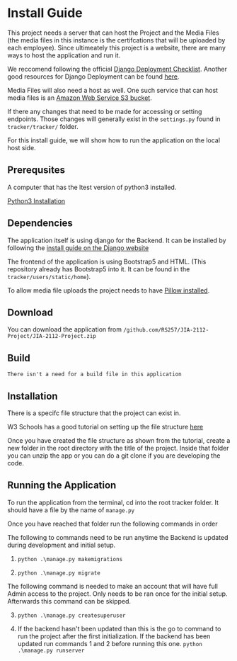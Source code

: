 # Install Guide

This project needs a server that can host the Project and the Media Files (the media files in this instance is the certifcations that will be uploaded by each employee). Since ultimeately this project is a website, there are many ways to host the application and run it.

We reccomend following the official [Django Deployment Checklist](https://docs.djangoproject.com/en/4.1/howto/deployment/checklist/).
Another good resources for Django Deployment can be found [here](https://developer.mozilla.org/en-US/docs/Learn/Server-side/Django/Deployment). 

Media Files will also need a host as well. One such service that can host media files is an [Amazon Web Service S3 bucket](https://django-storages.readthedocs.io/en/latest/backends/amazon-S3.html).

If there any changes that need to be made for accessing or setting endpoints. Those changes will generally exist in the `settings.py`
found in `tracker/tracker/` folder.


For this install guide, we will show how to run the application on the local host side. 

## Prerequsites 

A computer that has the ltest version of python3 installed. 

[Python3 Installation](https://www.python.org/downloads/) 

## Dependencies 

The application itself is using django for the Backend. It can be installed by following the [install guide on the Django website](https://docs.djangoproject.com/en/4.1/intro/install/)

The frontend of the application is using Bootstrap5 and HTML. 
(This repository already has Bootstrap5 into it. It can be found in the `tracker/users/static/home`).

To allow media file uploads the project needs to have [Pillow installed](https://pillow.readthedocs.io/en/stable/installation.html). 

## Download

You can download the application from 
`/github.com/RS257/JIA-2112-Project/JIA-2112-Project.zip`

## Build
    There isn't a need for a build file in this application

## Installation 

There is a specifc file structure that the project can exist in.

W3 Schools has a good tutorial on setting up the file structure [here](https://www.w3schools.com/django/django_getstarted.php)

Once you have created the file structure as shown from the tutorial, create a new folder in the root directory with the title of the project. Inside that folder you can unzip the app or you can do a git clone if you are developing the code.  

## Running the Application 

To run the application from the terminal, cd into the root tracker folder. 
It should have a file by the name of `manage.py`

Once you have reached that folder run the following commands in order 

The following to commands need to be run anytime the Backend is updated during development
and initial setup.
1. `python .\manage.py makemigrations`

2. `python .\manage.py migrate`


The following command is needed to make an account that will have full Admin access to the project.
Only needs to be ran once for the initial setup. Afterwards this command can be skipped.

3. `python .\manage.py createsuperuser`

4. If the backend hasn't been updated than this is the go to command to run the project after the first initialization.
   If the backend has been updated run commands 1 and 2 before running this one.
`python .\manage.py runserver`
